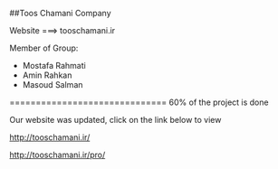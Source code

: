 ﻿##Toos Chamani Company

Website  ===> tooschamani.ir

Member of Group:
  - Mostafa Rahmati
  - Amin Rahkan
  - Masoud Salman

==============================
60% of the project is done

Our website was updated, click on the link below to view

http://tooschamani.ir/

http://tooschamani.ir/pro/

